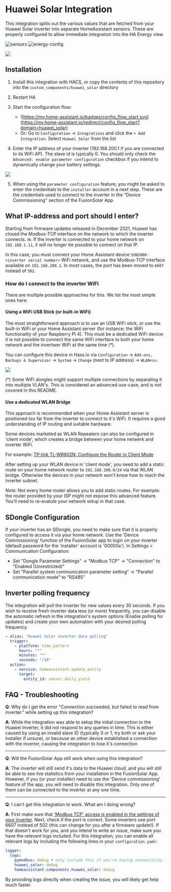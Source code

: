 # Huawei Solar Integration

This integration splits out the various values that are fetched from your
Huawei Solar inverter into separate HomeAssistant sensors. These are properly
configured  to allow immediate integration into the HA Energy view.

![sensors](images/sensors-screenshot.png)
![energy-config](images/energy-config.png)

![](images/configuration-screenshot.png)

## Installation

1. Install this integration with HACS, or copy the contents of this
repository into the `custom_components/huawei_solar` directory
2. Restart HA
3. Start the configuration flow:
   - ![https://my.home-assistant.io/badges/config_flow_start.svg](https://my.home-assistant.io/redirect/config_flow_start?domain=huawei_solar)
   - Or: Go to `Configuration` -> `Integrations` and click the `+ Add Integration`. Select `Huawei Solar` from the list

4. Enter the IP address of your inverter (192.168.200.1 if you are connected to 
its WiFi AP). The slave id is typically 0. You should only check the
`Advanced: enable parameter configuration` checkbox if you intend to dynamically
change your battery settings.

![](images/configuration-dialog.png)

5. When using the `parameter configuration` feature, you might be asked to enter
the credentials to the `installer` account in a next step. These are the 
credentials used to connect to the inverter in the "Device Commissioning" section of
the FusionSolar App.

## What IP-address and port should I enter?

Starting from firmware updates released in December 2021, Huawei has closed the Modbus-TCP interface on the network to which the inverter connects. ie. If the inverter is connected to your home network on `192.168.1.11`, it will no longer be possible to connect on that IP.

In this case, you must connect your Home Assistant device `SUN2000-<inverter serial number>` WiFi network, and use the Modbus-TCP interface available on `192.168.200.1`. In most cases, the port has been moved to `6607` instead of `502`.


### How do I connect to the inverter WiFi
There are multiple possible approaches for this. We list the most simple ones here:

#### Using a WiFi USB Stick (or built-in WiFi)

The most straightforward approach is to use an USB WiFi stick, or use the built-in WiFi or your Home Assistant server (for instance: the WiFi functionality of your Raspberry Pi 4). This must be a dedicated WiFi device: it is not possible to connect the same WiFi interface to both your home network and the invertwer WiFi at the same time (*).

You can configure this device in Hass.io via `Configuration` -> `Add-ons, Backups & Supervisor` -> `System` -> `Change` (next to IP address) -> `WLAN<x>`. 

![](/images/network-settings.jpeg)

(*) Some WiFi dongles might support multiple connections by separating it into multiple VLAN's. This is considered an advanced use-case, and is not covered in this README.

#### Use a dedicated WLAN Bridge

This approach is recommended when your Home Assistant server is positioned too far from the inverter to connect to it's WiFi. It requires a good understanding of IP routing and suitable hardware.

Some devices marketed as WLAN Repeaters can also be configured in 'client mode', which creates a bridge between your home netwerk and inverter WiFi.

For example: [TP-link TL-WR802N: Configure the Router in Client Mode](https://www.tp-link.com/us/user-guides/tl-wr802n_v4/chapter-8-configure-the-router-in-client-mode#ug-sub-title-6)

After setting up your WLAN device in 'client mode', you need to add a static route on your home network router to `192.168.200.0/24` via that WLAN bridge. Otherwise the devices in your network won't know how to reach the inverter subnet.

*Note:* Not every home router allows you to add static routes. For example: the router provided by your ISP might not expose this advanced feature. You'll need to re-evalute your network setup in that case.


## SDongle Configuration

If your inverter has an SDongle, you need to make sure that it is properly configured to access it via your home network. 
Use the 'Device Commissioning' function of the FusionSolar app to login on your inverter (default password for the 'installer' account is '00000a').
In Settings > Communication Configuration:
- Set "Dongle Parameter Settings" → "Modbus TCP" → "Connection" to "Enabled (Unrestricted)"
- Set "Parallel system communication parameter setting" → "Parallel communication mode" to "RS485"

## Inverter polling frequency

The integration will poll the inverter for new values every 30 seconds. If you wish to receive fresh inverter data less (or more) frequently, you can disable the automatic refresh in the integration's system options (Enable polling for updates) and create your own automation with your desired polling frequency.

```yaml
- alias: "Huawei Solar inverter data polling"
  trigger:
    - platform: time_pattern
      hours: "*"
      minutes: "*"
      seconds: "/10"
  action:
    - service: homeassistant.update_entity
      target:
        entity_id: sensor.daily_yield
```

## FAQ - Troubleshooting

**Q**: Why do I get the error "Connection succeeded, but failed to read from inverter." while setting up this integration?

**A**: While the integration was able to setup the initial connection to the Huawei Inverter, it did not respond to any queries in time. This is either caused by using an invalid slave ID (typically 0 or 1, try both or ask your installer if unsure), or because an other device established a connection with the inverter, causing the integration to lose it's connection

---

**Q**: Will the FusionSolar App still work when using this integration?

**A**: The inverter will still send it's data to the Huawei cloud, and you will still be able to see live statistics from your installation in the FusionSolar App. However, if you (or your installer) need to use the 'Device commissioning' feature of the app, you will need to disable this integration. Only one of them can be connected to the inverter at any one time.

---

**Q**: I can't get this integration to work. What am I doing wrong?

**A**: First make sure that ['Modbus TCP' access is enabled in the settings of your inverter](https://forum.huawei.com/enterprise/en/modbus-tcp-guide/thread/789585-100027). Next, check if the port is correct. Some inverters use port 6607 instead of 502 (this can change for you after a firmware update!). If that doesn't work for you, and you intend to write an issue, make sure you have the relevant logs included. For this integration, you can enable all relevant logs by including the following lines in your `configuration.yaml`:

```yaml
logger:
  logs:
    pymodbus: debug # only include this if you're having connectivity issues
    huawei_solar: debug
    homeassistant.components.huawei_solar: debug
```

By providing logs directly when creating the issue, you will likely get help much faster.
